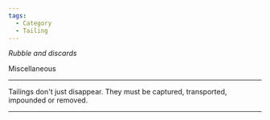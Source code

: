 ```yaml
---
tags:
  - Category
  - Tailing
---
```

*Rubble and discards*

Miscellaneous

---

Tailings don't just disappear. They must be captured, transported, impounded or removed.

---
